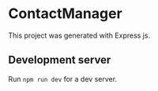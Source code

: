 # ContactManager

This project was generated with Express js.

## Development server

Run `npm run dev` for a dev server.

